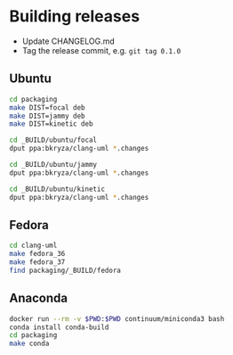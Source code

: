 # Building releases

* Update CHANGELOG.md
* Tag the release commit, e.g. ```git tag 0.1.0```

## Ubuntu

```bash
cd packaging
make DIST=focal deb
make DIST=jammy deb
make DIST=kinetic deb

cd _BUILD/ubuntu/focal
dput ppa:bkryza/clang-uml *.changes

cd _BUILD/ubuntu/jammy
dput ppa:bkryza/clang-uml *.changes

cd _BUILD/ubuntu/kinetic
dput ppa:bkryza/clang-uml *.changes

```

## Fedora

```bash
cd clang-uml
make fedora_36
make fedora_37
find packaging/_BUILD/fedora
```

## Anaconda

```bash
docker run --rm -v $PWD:$PWD continuum/miniconda3 bash
conda install conda-build
cd packaging
make conda
```